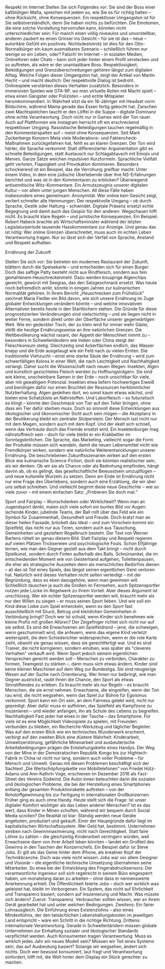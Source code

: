 Respekt im Internet
Stellen Sie sich Folgendes vor: Sie sind der Boss einer kaltblütigen Mafia, sprechen mit jedem so, wie Sie es für richtig halten – ohne Rücksicht, ohne Konsequenzen. Ein respektloser Umgangston ist für Sie selbstverständlich, denn Sie haben nichts zu befürchten. Die Emotionen, die eine solche Vorstellung hervorrufen kann, könnten nicht unterschiedlicher sein: Für manch einen völlig niveaulos und unvorstellbar, anderen zaubert es einen Grinser ins Gesicht – für sie ist das – neue – autoritäre Gefühl ein positives. Nichtsdestotrotz ist dies für den Otto-Normalbürger ein kaum ausmalbares Szenario – schließlich führen nur wenige so ein Leben, oder? Falsch! Im Internet – in sozialen Medien, Onlineforen oder Chats – kann sich jeder hinter einem Profil verstecken und so auftreten, als wäre er der unantastbare Boss. Respektlosigkeit, Beleidigungen und Grenzüberschreitungen gehören längst zum digitalen Alltag. Welche Folgen dieser Umgangston hat, zeigt der Artikel von Martin Hecht – und macht deutlich: Der respektvolle Dialog ist bedroht.
Onlinespiele verstärken dieses Verhalten zusätzlich. Besonders in immersiven Spielen wie GTA-RP, wo man virtuelle Rollen mit Macht spielt – etwa einen Gangster oder Polizisten – und echte Mitspieler herumkommandiert. In Wahrheit sitzt da ein 16-Jähriger mit Headset vorm Bildschirm, während Mama gerade das Essen fertig gekocht hat. Zwischen zwei Machtspielchen taucht er den Löffel in die Suppe – digitale Dominanz ohne echte Verantwortung.
Doch nicht nur in Games wird der Ton rauer. Auch auf Plattformen wie Instagram herrscht oft ein erschreckend respektloser Umgang. Rassistische Beleidigungen tauchen regelmäßig in den Kommentarspalten auf – meist ohne Konsequenzen. Seit Mark Zuckerbergs Konzern Meta viele Moderations- und Faktencheck-Maßnahmen zurückgefahren hat, fehlt es an klaren Grenzen. Der Ton wird härter, die Sprache verkommt: Statt differenzierter Argumentation gibt es schnelle Beleidigungen, statt Austausch nur Schlagabtausch mit Emojis und Memes. Ganze Sätze weichen impulsiven Kurzformeln. Sprachliche Vielfalt geht verloren, Flapsigkeit und Provokation dominieren.
Besonders schockierend ist ein Beispiel, das die Verrohung greifbar macht: Unter einem Video, in dem eine jüdische Überlebende über ihre NS-Erfahrungen berichtet und was ist in den Kommentaren zu erblicken? Überwiegend antisemitische Witz-Kommentare.  Ein Armutszeugnis unserer digitalen Kultur – vor allem unter jungen Menschen.
All diese Fälle haben insbesondere eines gemeinsam: Anonymität. Wer online kein Gesicht zeigt, verliert schneller alle Hemmungen. Der respektvolle Umgang – ob durch Sprache, Gestik oder Haltung – schwindet. Digitale Präsenz ersetzt echte Begegnung und damit auch das Gespür für den anderen. Wegschauen hilft nicht. Es braucht klare Regeln – und juristische Konsequenzen. Ein Beispiel: Robert Habeck brachte als Wirtschaftsminister während der letzten Legislaturperiode tausende Hasskommentare zur Anzeige. Und genau das ist nötig: Wer online Grenzen überschreitet, muss auch im echten Leben Verantwortung tragen. Nur so lässt sich der Verfall von Sprache, Anstand und Respekt aufhalten.























Ernährung der Zukunft

Stellen Sie sich vor: Sie betreten ein modernes Restaurant der Zukunft, blättern durch die Speisekarte – und entscheiden sich für einen Burger. Doch das saftige Patty besteht nicht aus Rindfleisch, sondern aus fein gemahlenem Heuschreckenmehl. Dazu werden knusprige Algenchips gereicht, gewürzt mit Seegras, das den Salzgeschmack ersetzt. Was heute noch befremdlich wirkt, könnte in einigen Jahren zur kulinarischen Normalität gehören. In ihrem Bericht „Heuschrecken zum Frühstück“ zeichnet Maria Fiedler ein Bild davon, wie sich unsere Ernährung im Zuge globaler Entwicklungen verändern könnte – und welche innovativen Alternativen bereits heute in den Startlöchern stehen.
Die Gründe für diese prognostizierten Veränderungen sind vielschichtig – und sie liegen nicht in weiter Ferne, sondern direkt unter der Oberfläche unserer gegenwärtigen Welt. Wie ein gedeckter Tisch, der zu klein wird für immer mehr Gäste, stößt die heutige Ernährungsweise an ihre natürlichen Grenzen. Die Weltbevölkerung wächst rasant, der Appetit der Menschheit nimmt zu – besonders in Schwellenländern wie Indien oder China steigt der Fleischkonsum stetig. Gleichzeitig sind Ackerflächen endlich, das Wasser knapp und die Erde ausgelaugt wie ein Feld nach zu vielen Ernten. Die traditionelle Viehzucht – einst eine starke Säule der Ernährung – wird zum schwerfälligen Koloss in einer Welt, die nach Leichtigkeit und Nachhaltigkeit verlangt.
Daher sucht die Wissenschaft nach neuen Wegen: Insekten, Algen und künstlich gezüchtetes Fleisch werden zu Hoffnungsträgern. Sie sind wie kleine, unscheinbare Samen in der Erde – noch unsichtbar für viele, aber mit gewaltigem Potenzial. Insekten etwa liefern hochwertiges Eiweiß und benötigen dafür nur einen Bruchteil der Ressourcen herkömmlicher Nutztierhaltung. Algen gedeihen dort, wo sonst kaum etwas wächst, und bieten eine Schatzkiste an Nährstoffen. Und Laborfleisch – so futuristisch es klingt – könnte den Geschmack von Tier auf den Teller bringen, ohne dass ein Tier dafür sterben muss.
Doch so sinnvoll diese Entwicklungen aus ökologischer und ökonomischer Sicht auch sein mögen – die Akzeptanz in der Bevölkerung bleibt ein zentraler Stolperstein. Der Mensch isst nicht nur mit dem Magen, sondern auch mit dem Kopf. Und der ekelt sich schnell, wenn das Vertraute durch das Fremde ersetzt wird. Ein Insektenburger mag nährstoffreich sein – doch für viele bleibt er ein Krabbeltier im Sonntagsbrötchen. Die Sprache, das Marketing, vielleicht sogar die Form der Produkte müssen sich wandeln, damit die neuen Lebensmittel nicht wie Fremdkörper wirken, sondern wie natürliche Weiterentwicklungen unserer Ernährung.
Die beschriebenen Zukunftsszenarien wirken auf den ersten Blick wie kulinarische Science-Fiction, doch sie könnten realistischer sein, als wir denken. Ob wir sie als Chance oder als Bedrohung empfinden, hängt davon ab, ob es gelingt, das gesellschaftliche Bewusstsein umzupflügen – und neue kulturelle Wurzeln zu setzen. Denn am Ende ist Ernährung nicht nur eine Frage des Überlebens, sondern auch eine Erzählung, die wir über uns selbst schreiben. Und vielleicht beginnt diese neue Geschichte – wie so viele zuvor – mit einem einfachen Satz: „Probieren Sie doch mal.“

























Sport und Fairplay – Wunschdenken oder Wirklichkeit?
Wenn man an Jugendsport denkt, malen sich viele sofort ein buntes Bild vor Augen: lachende Kinder, jubelnde Teams, der Ball rollt über das Feld wie ein Symbol für Zusammenhalt, Gesundheit und Freude. Doch kratzt man an dieser heilen Fassade, bröckelt das Ideal – und zum Vorschein kommt ein Spielfeld, das nicht nur aus Toren, sondern auch aus Täuschung, Gemeinheiten und gezieltem Regelbruch besteht.
Der Text von Werner Bartens rüttelt an genau diesem Bild. Statt Fairplay und Respekt regieren auf vielen Plätzen Tricksereien und psychologische Fouls. Schon Elfjährige lernen, wie man den Gegner gezielt aus dem Takt bringt – nicht durch Spielkunst, sondern durch Finten außerhalb des Balls. Schnürsenkel, die im entscheidenden Moment wie von Geisterhand aufgehen, Toilettenpausen, die eher als strategische Auszeiten denn als menschliches Bedürfnis dienen – all das ist Teil eines Spiels, das längst seinen eigentlichen Geist verloren hat.
Natürlich wird dieses Verhalten nicht selten verteidigt – mit der Begründung, dass es eben dazugehöre, wenn man gewinnen will. Schließlich täuschen ja auch die Großen im Fernsehen, auch Spitzensportler nutzen jede Lücke im Regelwerk zu ihrem Vorteil. Aber dieses Argument ist unschlüssig. Wer ein echter Spitzensportler werden will, braucht mehr als nur den Willen zu siegen – er muss seinen Sport lieben. Und wie soll ein Kind diese Liebe zum Spiel entwickeln, wenn es den Sport fast ausschließlich mit Druck, Betrug und kleinlichen Gemeinheiten in Verbindung bringt?
Doch wer ist schuld, wenn Kinder sich benehmen wie kleine Profis mit großen Allüren? Der Zeigefinger richtet sich nicht nur auf sie selbst. Es sind die Erwachsenen am Spielfeldrand – jene, die schweigen, wenn geschummelt wird, die anfeuern, wenn das eigene Kind verletzt weiterspielt, die dem Schiedsrichter widersprechen, wenn er die rote Karte zieht, obwohl sie genau wissen, dass sie gerechtfertigt war. Und es sind Trainer, die nicht korrigieren, sondern einüben, was später als "cleveres Verhalten" verkauft wird.
Wenn Sport jedoch seinem eigentlichen Versprechen gerecht werden soll – Menschen zu verbinden, Charakter zu formen, Teamgeist zu stärken –, dann muss sich etwas ändern. Kinder sind keine kleinen Maschinen auf dem Weg zur Bundesliga. Sie sind neugierige Wesen auf der Suche nach Orientierung. Wer ihnen nur beibringt, wie man Gegner austrickst, raubt ihnen die Chance, den Sport als etwas Sinnstiftendes zu erleben.
Es braucht mehr als nur Regeln – es braucht Menschen, die sie ernst nehmen. Erwachsene, die eingreifen, wenn der Ton rau wird, die nicht wegsehen, wenn das Spiel zur Bühne für Egoismus verkommt. Sport kann ein Ort sein, an dem Fairness gelebt wird, nicht nur gepredigt. Aber dafür muss er aufhören, das Spielfeld als Kampfzone zu inszenieren – und wieder anfangen, ihn als Schule des Lebens zu begreifen.
Nachhaltigkeit
Fast jeder hat eines in der Tasche – das Smartphone. Für viele ist es eine Möglichkeit Videospiele zu spielen, mit Freunden verbunden zu bleiben, ein Recherche-Werkzeug und täglicher Begleiter. Was auf den ersten Blick wie ein technisches Wunderwerk erscheint, verbirgt auf den zweiten Blick eine düstere Wahrheit: Kinderarbeit, Umweltzerstörung, gefährliche Minenarbeit und ausbeuterische Arbeitsbedingungen prägen die Entstehungskette eines Handys. Der Weg von der Mine in der Demokratischen Republik Kongo bis zur Hightech-Fabrik in China ist nicht nur lang, sondern auch voller Probleme – für Mensch und Umwelt. Genau mit diesen Problemen beschäftigt sich der Sachtext „Die Wertschöpfungskette von Mobiltelefonen“ von Friedel Hütz-Adams und Ann-Kathrin Voge, erschienen im Dezember 2016 als Fact-Sheet des Vereins Südwind. Die Autor:innen beleuchten darin die sozialen und ökologischen Probleme, die bei der Herstellung eines Smartphones entlang der gesamten Produktionskette auftreten – von der Rohstoffgewinnung bis zur Fertigung in internationalen Großkonzernen.
Früher ging es auch ohne Handy. Heute stellt sich die Frage: Ist unser digitaler Komfort wichtiger als das Leben anderer Menschen? Ist es das wert, dass Kinder in Minen schuften, während wir bequem durch Social Media scrollen? Die Realität ist klar: Ständig werden neue Geräte angeboten, produziert und gekauft. Einer der Hauptgründe dafür liegt im kapitalistischen Wirtschaftssystem. Wer Geld hat, bestimmt. Unternehmen streben nach Gewinnmaximierung, nicht nach Gerechtigkeit. Statt faire Löhne zu zahlen – die gleichzeitig Kinderarbeit verringern würden, weil Erwachsene dann von ihrer Arbeit leben könnten – landet ein Großteil des Gewinns in den Taschen der Konzernchefs.
Ein Beispiel dafür ist Steve Jobs. Er gilt als das Genie hinter dem iPhone, als kreativer Kopf der Technikbranche. Doch was viele nicht wissen: Jobs war vor allem Designer und Visionär – die eigentliche technische Umsetzung übernahmen seine Mitarbeiter. So etwa bei der Entwicklung des Fingerabdrucksensors: Der verantwortliche Ingenieur soll sich regelrecht in seinem Büro eingesperrt haben, um monatelang daran zu arbeiten – ohne dass er nennenswerte Anerkennung erhielt. Die Öffentlichkeit feierte Jobs – doch wer wirklich was geleistet hat, bleibt im Verborgenen. Ein System, das nicht auf Ehrlichkeit und Transparenz basiert, sondern auf Inszenierung und Macht.
Was müsste sich ändern? Zuerst: Transparenz. Verbraucher sollten wissen, wer an ihrem Gerät gearbeitet hat und unter welchen Bedingungen. Zweitens: Ein fairer Lohnausgleich. Die Einführung eines Existenzlohns – also eines Mindestlohns, der den tatsächlichen Lebenshaltungskosten im jeweiligen Land entspricht – wäre ein Schritt in die richtige Richtung. Drittens: internationale Verantwortung. Gerade in Schwellenländern müssen globale Unternehmen zur Einhaltung sozialer und ökologischer Standards verpflichtet werden.
Auch Konsumenten tragen Verantwortung. Muss es wirklich jedes Jahr ein neues Modell sein? Müssen wir Teil eines Systems sein, das auf Ausbeutung basiert?
Solange wir wegsehen, ändert sich nichts. Doch wer bewusst konsumiert, laut fragt und Verantwortung einfordert, hilft mit, die Welt hinter dem Display ein Stück gerechter zu machen.
